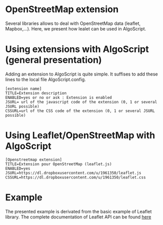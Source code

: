 OpenStreetMap extension
=======================
Several libraries allows to deal with OpenStreetMap data (leaflet, Mapbox,...). Here, we present how lealet can be used in AlgoScript.

# Using extensions with AlgoScript (general presentation)
Adding an extension to AlgoScript is quite simple. It suffises to add these lines to the local file AlgoScript.config. 

	[extension name]
	TITLE=Extension description
	ENABLED=yes or no or ask : Extension is enabled
	JSURL= url of the javascript code of the extension (0, 1 or several JSURL possible)
	CSSURL=url of the CSS code of the extension (0, 1 or several JSURL possible)

# Using Leaflet/OpenStreetMap with AlgoScript

	[Openstreetmap extension]
	TITLE=Extension pour OpenStreetMap (leaflet.js)
	ENABLED=yes
	JSURL=https://dl.dropboxusercontent.com/u/1961350/leaflet.js
	CSSURL=https://dl.dropboxusercontent.com/u/1961350/leaflet.css

# Example

The presented example is derivated from the basic example of Leaflet library.
The complete documentation of Leaflet API can be found [here](http://leafletjs.com "Leaflet.js") 
